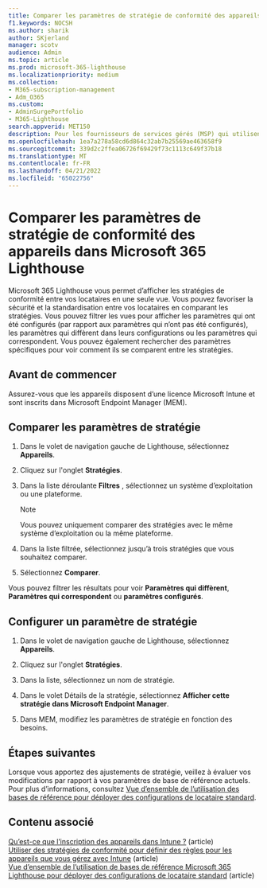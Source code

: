 ```yaml
---
title: Comparer les paramètres de stratégie de conformité des appareils dans Microsoft 365 Lighthouse
f1.keywords: NOCSH
ms.author: sharik
author: SKjerland
manager: scotv
audience: Admin
ms.topic: article
ms.prod: microsoft-365-lighthouse
ms.localizationpriority: medium
ms.collection:
- M365-subscription-management
- Adm_O365
ms.custom:
- AdminSurgePortfolio
- M365-Lighthouse
search.appverid: MET150
description: Pour les fournisseurs de services gérés (MSP) qui utilisent Microsoft 365 Lighthouse, découvrez comment comparer les paramètres de stratégie de conformité des appareils.
ms.openlocfilehash: 1ea7a278a58cd6d864c32ab7b25569ae463658f9
ms.sourcegitcommit: 339d2c2ffea06726f69429f73c1113c649f37b18
ms.translationtype: MT
ms.contentlocale: fr-FR
ms.lasthandoff: 04/21/2022
ms.locfileid: "65022756"
---
```

# <a name="compare-device-compliance-policy-settings-in-microsoft-365-lighthouse"></a>Comparer les paramètres de stratégie de conformité des appareils dans Microsoft 365 Lighthouse

Microsoft 365 Lighthouse vous permet d’afficher les stratégies de conformité entre vos locataires en une seule vue. Vous pouvez favoriser la sécurité et la standardisation entre vos locataires en comparant les stratégies. Vous pouvez filtrer les vues pour afficher les paramètres qui ont été configurés (par rapport aux paramètres qui n’ont pas été configurés), les paramètres qui diffèrent dans leurs configurations ou les paramètres qui correspondent. Vous pouvez également rechercher des paramètres spécifiques pour voir comment ils se comparent entre les stratégies.

## <a name="before-you-begin"></a>Avant de commencer

Assurez-vous que les appareils disposent d’une licence Microsoft Intune et sont inscrits dans Microsoft Endpoint Manager (MEM).

## <a name="compare-policy-settings"></a>Comparer les paramètres de stratégie

1. Dans le volet de navigation gauche de Lighthouse, sélectionnez **Appareils**.

2. Cliquez sur l'onglet **Stratégies**.

3. Dans la liste déroulante **Filtres** , sélectionnez un système d’exploitation ou une plateforme.

   > [!NOTE]
   > Vous pouvez uniquement comparer des stratégies avec le même système d’exploitation ou la même plateforme.

4. Dans la liste filtrée, sélectionnez jusqu’à trois stratégies que vous souhaitez comparer.

5. Sélectionnez **Comparer**.

Vous pouvez filtrer les résultats pour voir **Paramètres qui diffèrent**, **Paramètres qui correspondent** ou **paramètres configurés**.

## <a name="configure-a-policy-setting"></a>Configurer un paramètre de stratégie

1. Dans le volet de navigation gauche de Lighthouse, sélectionnez **Appareils**.

2. Cliquez sur l'onglet **Stratégies**.

3. Dans la liste, sélectionnez un nom de stratégie.

4. Dans le volet Détails de la stratégie, sélectionnez **Afficher cette stratégie dans Microsoft Endpoint Manager**.

5. Dans MEM, modifiez les paramètres de stratégie en fonction des besoins.

## <a name="next-steps"></a>Étapes suivantes

Lorsque vous apportez des ajustements de stratégie, veillez à évaluer vos modifications par rapport à vos paramètres de base de référence actuels. Pour plus d’informations, consultez [Vue d’ensemble de l’utilisation des bases de référence pour déployer des configurations de locataire standard](m365-lighthouse-deploy-standard-tenant-configurations-overview.md).

## <a name="related-content"></a>Contenu associé

[Qu’est-ce que l’inscription des appareils dans Intune ?](/mem/intune/enrollment/device-enrollment) (article)  
[Utiliser des stratégies de conformité pour définir des règles pour les appareils que vous gérez avec Intune](/mem/intune/protect/device-compliance-get-started) (article)  
[Vue d’ensemble de l’utilisation de bases de référence Microsoft 365 Lighthouse pour déployer des configurations de locataire standard](m365-lighthouse-deploy-standard-tenant-configurations-overview.md) (article)
